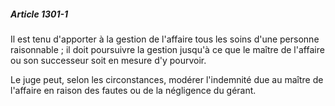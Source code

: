 ##### Article 1301-1

Il est tenu d'apporter à la gestion de l'affaire tous les soins d'une personne raisonnable ; il doit poursuivre la gestion jusqu'à ce que le maître de l'affaire ou son successeur soit en mesure d'y pourvoir.

Le juge peut, selon les circonstances, modérer l'indemnité due au maître de l'affaire en raison des fautes ou de la négligence du gérant.

